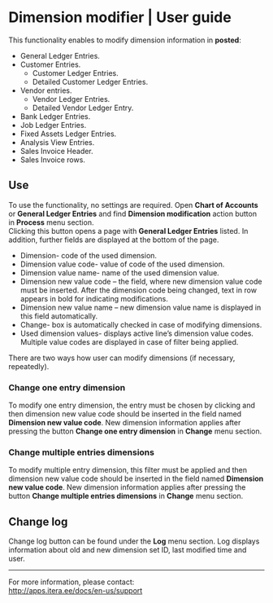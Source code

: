#   Dimension modifier | User guide

This functionality enables to modify dimension information in **posted**:  
*   General Ledger Entries.
*   Customer Entries.
    *   Customer Ledger Entries.
    *   Detailed Customer Ledger Entries.
*   Vendor entries.  
    *   Vendor Ledger Entries.
    *   Detailed Vendor Ledger Entry.
*   Bank Ledger Entries.
*   Job Ledger Entries.
*   Fixed Assets Ledger Entries.
*   Analysis View Entries.
*   Sales Invoice Header.
*   Sales Invoice rows.
##  Use
To use the functionality, no settings are required. Open **Chart of Accounts** or **General Ledger Entries** and find **Dimension modification** action button in **Process** menu section.  
Clicking this button opens a page with **General Ledger Entries** listed. In addition, further fields are displayed at the bottom of the page. 
*   Dimension- code of the used dimension.
*   Dimension value code- value of code of the used dimension.
*   Dimension value name- name of the used dimension value.
*   Dimension new value code – the field, where new dimension value code must be inserted. After the dimension code being changed, text in row appears in bold for indicating modifications. 
*   Dimension new value name – new dimension value name is displayed in this field automatically.
*   Change- box is automatically checked in case of modifying dimensions.
*   Used dimension values- displays active line’s dimension value codes. Multiple value codes are displayed in case of filter being applied. 

There are two ways how user can modify dimensions (if necessary, repeatedly).  
### Change one entry dimension
To modify one entry dimension, the entry must be chosen by clicking and then dimension new value code should be inserted in the field named **Dimension new value code**.  New dimension information applies after pressing the button **Change one entry dimension** in **Change** menu section. 
### Change multiple entries dimensions
To modify multiple entry dimension, this filter must be applied and then dimension new value code should be inserted in the field named **Dimension new value code**. New dimension information applies after pressing the button **Change multiple entries dimensions** in **Change** menu section. 
## Change log
Change log button can be found under the **Log** menu section. Log displays information about old and new dimension set ID, last modified time and user. 
________________________________________
For more information, please contact:  
http://apps.itera.ee/docs/en-us/support

